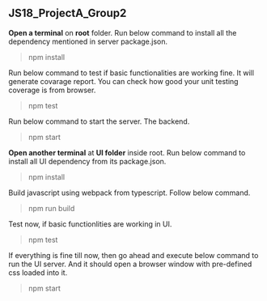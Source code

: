 ## JS18_ProjectA_Group2

**Open a terminal** on **root** folder. 
Run below command to install all the dependency mentioned in server package.json.
  >npm install

Run below command to test if basic functionalities are working fine.
It will generate covarage report. You can check how good your unit testing coverage is from browser.
  >npm test

Run below command to start the server. The backend.
  >npm start

**Open another terminal** at **UI folder** inside root. 
Run below command to install all UI dependency from its package.json.
  >npm install

Build javascript using webpack from typescript. Follow below command.
  >npm run build

Test now, if basic functionlities are working in UI.
  >npm test

If everything is fine till now, then go ahead and execute below command to run the UI server.
And it should open a browser window with pre-defined css loaded into it.
  >npm start

